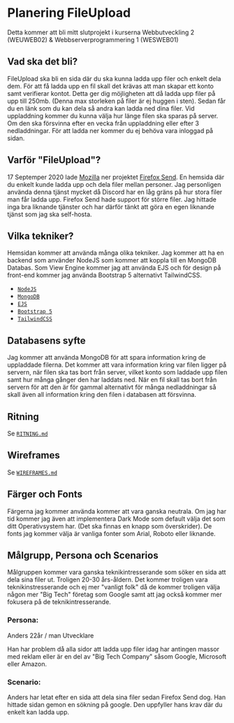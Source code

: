 # Planering FileUpload

Detta kommer att bli mitt slutprojekt i kurserna Webbutveckling 2 (WEUWEB02) & Webbserverprogrammering 1 (WESWEB01)
## Vad ska det bli?

FileUpload ska bli en sida där du ska kunna ladda upp filer och enkelt dela dem. För att få ladda upp en fil skall det krävas att man skapar ett konto samt verifierar kontot. Detta ger dig möjligheten att då ladda upp filer på upp till 250mb. (Denna max storleken på filer är ej huggen i sten). Sedan får du en länk som du kan dela så andra kan ladda ned dina filer. Vid uppladdning kommer du kunna välja hur länge filen ska sparas på server. Om den ska försvinna efter en vecka från uppladdning eller efter 3 nedladdningar. För att ladda ner kommer du ej behöva vara inloggad på sidan. 

## Varför "FileUpload"?

17 Septemper 2020 lade [Mozilla](https://www.mozilla.org/en-US/) ner projektet [Firefox Send](https://support.mozilla.org/sv/kb/what-happened-firefox-send). En hemsida där du enkelt kunde ladda upp och dela filer mellan personer. Jag personligen använda denna tjänst mycket då Discord har en låg gräns på hur stora filer man får ladda upp. Firefox Send hade support för större filer. Jag hittade inga bra liknande tjänster och har därför tänkt att göra en egen liknande tjänst som jag ska self-hosta. 


## Vilka tekniker?

Hemsidan kommer att använda många olika tekniker. Jag kommer att ha en backend som använder NodeJS som kommer att koppla till en MongoDB Databas. Som View Engine kommer jag att använda EJS och för design på front-end kommer jag använda Bootstrap 5 alternativt TailwindCSS.

 - [`NodeJS`](https://nodejs.org/en/)
 - [`MongoDB`](https://www.mongodb.com/)
 - [`EJS`](https://ejs.co/)
 - [`Bootstrap 5`](https://getbootstrap.com/)
 - [`TailwindCSS`](https://tailwindcss.com/)
 
## Databasens syfte

Jag kommer att använda MongoDB för att spara information kring de uppladdade filerna. Det kommer att vara information kring var filen ligger på servern, när filen ska tas bort från server, vilket konto som laddade upp filen samt hur många gånger den har laddats ned. När en fil skall tas bort från servern för att den är för gammal alternativt för många nedladdningar så skall även all information kring den filen i databasen att försvinna.

## Ritning
Se [`RITNING.md`](https://github.com/linusromland/FileUpload/blob/master/planingFiles/RITNING.md)

## Wireframes
Se [`WIREFRAMES.md`](https://github.com/linusromland/FileUpload/blob/master/planingFiles/WIREFRAMES.md)

## Färger och Fonts

Färgerna jag kommer använda kommer att vara ganska neutrala. Om jag har tid kommer jag även att implementera Dark Mode som default välja det som ditt Operativsystem har. (Det ska finnas en knapp som överskrider).
De fonts jag kommer välja är vanliga fonter som Arial, Roboto eller liknande. 


## Målgrupp, Persona och Scenarios

Målgruppen kommer vara ganska teknikintresserande som söker en sida att dela sina filer ut. Troligen 20-30 års-åldern.
Det kommer troligen vara teknikinstresserande och ej mer "vanligt folk" då de kommer troligen välja någon mer "Big Tech" företag som Google samt att jag också kommer mer fokusera på de teknikintresserande. 

### Persona:
Anders
22år / man 
Utvecklare

Han har problem då alla sidor att ladda upp filer idag har antingen massor med reklam eller
är en del av "Big Tech Company" såsom Google, Microsoft eller Amazon.

### Scenario:
Anders har letat efter en sida att dela sina filer sedan Firefox Send dog.
Han hittade sidan gemon en sökning på google. Den uppfyller hans krav där
du enkelt kan ladda upp.

